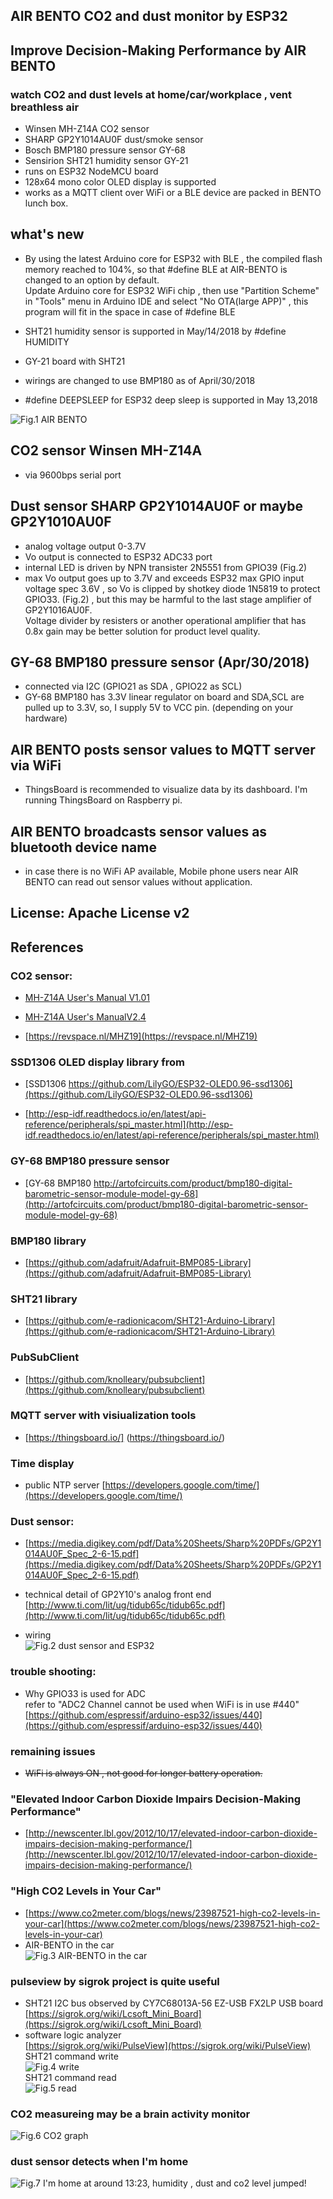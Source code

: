 ## AIR BENTO CO2 and dust monitor by ESP32
## Improve Decision-Making Performance by AIR BENTO
   
### watch CO2 and dust levels at home/car/workplace , vent breathless air
- Winsen MH-Z14A CO2 sensor
- SHARP GP2Y1014AU0F dust/smoke sensor
- Bosch BMP180 pressure sensor GY-68
- Sensirion SHT21 humidity sensor GY-21  
- runs on ESP32 NodeMCU board
- 128x64 mono color OLED display is supported
- works as a MQTT client over WiFi or a BLE device
are packed in BENTO lunch box.

## what's new
- By using the latest Arduino core for ESP32 with BLE , the compiled flash memory reached 
  to 104%, so that #define BLE  at AIR-BENTO is changed to an option by default.<br>
  Update Arduino core for ESP32 WiFi chip , then use "Partition Scheme" in "Tools" menu in Arduino IDE and select "No OTA(large APP)" , 
  this program will fit in the space in case of #define BLE
  
- SHT21 humidity sensor is supported in May/14/2018 by #define HUMIDITY
- GY-21 board with SHT21
- wirings are changed to use BMP180 as of April/30/2018
- #define DEEPSLEEP for ESP32 deep sleep is supported in May 13,2018

![Fig.1 AIR BENTO](https://github.com/coniferconifer/AIR-BENTO/blob/master/AIR%20BENTO.jpg)

## CO2 sensor Winsen MH-Z14A
- via 9600bps serial port

## Dust sensor SHARP GP2Y1014AU0F or maybe GP2Y1010AU0F
- analog voltage output 0-3.7V 
- Vo output is connected to ESP32 ADC33 port
- internal LED is driven by NPN transister 2N5551 from GPIO39 (Fig.2)
- max Vo output goes up to 3.7V and exceeds ESP32 max GPIO input voltage spec 3.6V , so Vo is clipped by shotkey diode 1N5819 to protect GPIO33.
  (Fig.2) , but this may be harmful to the last stage amplifier of GP2Y1016AU0F.
  <br>Voltage divider by resisters or another operational amplifier that has 0.8x gain may be better solution for product level quality.
  
  

## GY-68 BMP180 pressure sensor (Apr/30/2018)
- connected via I2C (GPIO21 as SDA , GPIO22 as SCL)
- GY-68 BMP180 has 3.3V linear regulator on board and SDA,SCL are pulled up to 3.3V,
  so, I supply 5V to VCC pin. (depending on your hardware) 

## AIR BENTO posts sensor values to MQTT server via WiFi
- ThingsBoard is recommended to visualize data by its dashboard.
  I'm running ThingsBoard on Raspberry pi.

## AIR BENTO broadcasts sensor values as bluetooth device name
- in case there is no WiFi AP available,
Mobile phone users near AIR BENTO can read out sensor values without application.


## License: Apache License v2

## References

### CO2 sensor:

- [MH-Z14A  User's Manual V1.01](http://www.winsen-sensor.com/d/files/infrared-gas-sensor/mh-z14a_co2-manual-v1_01.pdf)

- [MH-Z14A User's ManualV2.4](http://www.winsen-sensor.com/d/files/PDF/Infrared%20Gas%20Sensor/NDIR%20CO2%20SENSOR/MH-Z14%20CO2%20V2.4.pdf)

- [https://revspace.nl/MHZ19](https://revspace.nl/MHZ19)

### SSD1306 OLED display library from 
- [SSD1306 https://github.com/LilyGO/ESP32-OLED0.96-ssd1306](https://github.com/LilyGO/ESP32-OLED0.96-ssd1306)

- [http://esp-idf.readthedocs.io/en/latest/api-reference/peripherals/spi_master.html](http://esp-idf.readthedocs.io/en/latest/api-reference/peripherals/spi_master.html)

### GY-68 BMP180 pressure sensor
- [GY-68 BMP180 http://artofcircuits.com/product/bmp180-digital-barometric-sensor-module-model-gy-68](http://artofcircuits.com/product/bmp180-digital-barometric-sensor-module-model-gy-68)

### BMP180 library
- [https://github.com/adafruit/Adafruit-BMP085-Library](https://github.com/adafruit/Adafruit-BMP085-Library)

### SHT21 library 
- [https://github.com/e-radionicacom/SHT21-Arduino-Library](https://github.com/e-radionicacom/SHT21-Arduino-Library)


### PubSubClient
- [https://github.com/knolleary/pubsubclient](https://github.com/knolleary/pubsubclient)

### MQTT server with visiualization tools 
- [https://thingsboard.io/] (https://thingsboard.io/)

### Time display
- public NTP server  [https://developers.google.com/time/](https://developers.google.com/time/)

### Dust sensor:
- [https://media.digikey.com/pdf/Data%20Sheets/Sharp%20PDFs/GP2Y1014AU0F_Spec_2-6-15.pdf](https://media.digikey.com/pdf/Data%20Sheets/Sharp%20PDFs/GP2Y1014AU0F_Spec_2-6-15.pdf)

- technical detail of GP2Y10's analog front end  
[http://www.ti.com/lit/ug/tidub65c/tidub65c.pdf](http://www.ti.com/lit/ug/tidub65c/tidub65c.pdf)
- wiring<br>
![Fig.2 dust sensor and ESP32](https://github.com/coniferconifer/AIR-BENTO/blob/master/AIRBENTOcircuit.jpg)

### trouble shooting:
- Why GPIO33 is used for ADC <br>
  refer to "ADC2 Channel cannot be used when WiFi is in use #440"<br>
  [https://github.com/espressif/arduino-esp32/issues/440](https://github.com/espressif/arduino-esp32/issues/440)

### remaining issues
- ~~WiFi is always ON , not good for longer battery operation.~~

### "Elevated Indoor Carbon Dioxide Impairs Decision-Making Performance"
- [http://newscenter.lbl.gov/2012/10/17/elevated-indoor-carbon-dioxide-impairs-decision-making-performance/](http://newscenter.lbl.gov/2012/10/17/elevated-indoor-carbon-dioxide-impairs-decision-making-performance/)

### "High CO2 Levels in Your Car"
- [https://www.co2meter.com/blogs/news/23987521-high-co2-levels-in-your-car](https://www.co2meter.com/blogs/news/23987521-high-co2-levels-in-your-car)
- AIR-BENTO in the car <br>
![Fig.3 AIR-BENTO in the car](https://github.com/coniferconifer/AIR-BENTO/blob/master/airbentointhecar.jpg)
  
### pulseview by sigrok project is quite useful 
- SHT21 I2C bus observed by CY7C68013A-56 EZ-USB FX2LP USB board<br>
  [https://sigrok.org/wiki/Lcsoft_Mini_Board](https://sigrok.org/wiki/Lcsoft_Mini_Board)
- software logic analyzer<br>
  [https://sigrok.org/wiki/PulseView](https://sigrok.org/wiki/PulseView)<br>
  SHT21 command write<br>
  ![Fig.4 write](https://github.com/coniferconifer/AIR-BENTO/blob/master/SHT21commandwrite.png)<br>
  SHT21 command read<br>
  ![Fig.5 read](https://github.com/coniferconifer/AIR-BENTO/blob/master/SHT21commandread.png)<br>

### CO2 measureing may be a brain activity monitor<br>
![Fig.6 CO2 graph](https://github.com/coniferconifer/AIR-BENTO/blob/master/CO2graph.png)<br>

### dust sensor detects when I'm home
![Fig.7 I'm home at around 13:23, humidity , dust and co2 level jumped!](https://github.com/coniferconifer/AIR-BENTO/blob/master/whenIamhome.png)<br>